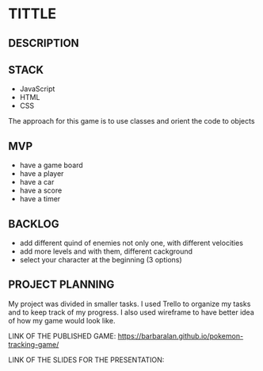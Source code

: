 # TITTLE

## DESCRIPTION

## STACK
- JavaScript
- HTML
- CSS

The approach for this game is to use classes and orient the code to objects

## MVP
- have a game board
- have a player
- have a car
- have a score
- have a timer

## BACKLOG
- add different quind of enemies not only one, with different velocities
- add more levels and with them, different cackground
- select your character at the beginning (3 options)

## PROJECT PLANNING
My project was divided in smaller tasks. I used Trello to organize  my tasks and to keep track of my progress. I also used wireframe to have better idea of how my game would look like.

LINK OF THE PUBLISHED GAME: https://barbaralan.github.io/pokemon-tracking-game/

LINK OF THE SLIDES FOR THE PRESENTATION: 
